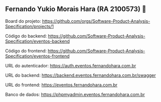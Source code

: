 ## Fernando Yukio Morais Hara (RA 2100573) 👋

Board do projeto: https://github.com/orgs/Software-Product-Analysis-Specification/projects/1

Código do backend: https://github.com/Software-Product-Analysis-Specification/eventos-backend

Código do frontend: https://github.com/Software-Product-Analysis-Specification/eventos-frontend

URL do autenticador: https://auth.eventos.fernandohara.com.br

URL do backend: https://backend.eventos.fernandohara.com.br/swagger

URL do frontend: https://eventos.fernandohara.com.br

Banco de dados: https://phpmyadmin.eventos.fernandohara.com.br
